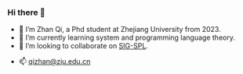 ### Hi there 👋


- 🔭 I’m Zhan Qi, a Phd student at Zhejiang University from 2023.
- 🌱 I’m currently learning system and programming language theory.
- 👯 I’m looking to collaborate on [SIG-SPL](https://github.com/SIG-SPL).
<!-- - 🤔 I’m looking for help with ... -->
<!-- - 💬 Ask me about ... -->
- 📫 qizhan@zju.edu.cn
<!-- - 😄 Pronouns: ... -->
<!-- - ⚡ Fun fact: ... -->


